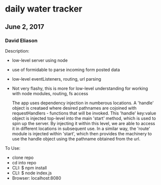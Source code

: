 # daily water tracker
## June 2, 2017
### David Eliason

Description:
  * low-level server using node
  * use of formidable to parse incoming form posted data
  * low-level eventListeners, routing, url parsing
  * Not very flashy, this is more for low-level understanding for working with node modules, routing, fs access

    The app uses dependency injection in numberous locations. A 'handle' object is creataed
    where desired pathnames are cojoined with requestHandlers - functions that will be invoked.
    This 'handle' key:value object is injected top-level into the main 'start' method,
    which is used to spin up the server. By injecting it within this level, we are able to access it
    in different locations in subsequent use.
    In a similar way, the 'route' module is injected within 'start', which then provides the machinery
    to use the handle object using the pathname obtained from the url.

To Use:
  * clone repo
  * cd into repo
  * CLI: $ npm install
  * CLI: $ node index.js
  * Browser: localhost:8080